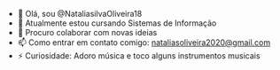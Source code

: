- 👋 Olá, sou @NataliasilvaOliveira18
- 🌱 Atualmente estou cursando Sistemas de Informação 
- 💞️ Procuro colaborar com novas ideias
- 📫 Como entrar em contato comigo: nataliasoliveira2020@gmail.com 
- ⚡ Curiosidade: Adoro música e toco alguns instrumentos musicais
